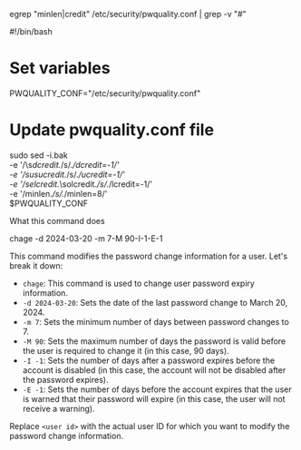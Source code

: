 egrep "minlen|credit" /etc/security/pwquality.conf | grep -v "#"


#!/bin/bash

# Set variables
PWQUALITY_CONF="/etc/security/pwquality.conf"

# Update pwquality.conf file
sudo sed -i.bak \
-e '/\s*dcredit.*/s/.*/dcredit=-1/' \
-e '/susucredit.*/s/.*/ucredit=-1/' \
-e '/selcredit.*\solcredit.*/s/.*/lcredit=-1/' \
-e '/minlen.*/s/.*/minlen=8/' \
$PWQUALITY_CONF


What this command does

chage -d 2024-03-20 -m 7-M 90-I-1-E-1 <user id>

This command modifies the password change information for a user. Let's break it down:

- `chage`: This command is used to change user password expiry information.
- `-d 2024-03-20`: Sets the date of the last password change to March 20, 2024.
- `-m 7`: Sets the minimum number of days between password changes to 7.
- `-M 90`: Sets the maximum number of days the password is valid before the user is required to change it (in this case, 90 days).
- `-I -1`: Sets the number of days after a password expires before the account is disabled (in this case, the account will not be disabled after the password expires).
- `-E -1`: Sets the number of days before the account expires that the user is warned that their password will expire (in this case, the user will not receive a warning).

Replace `<user id>` with the actual user ID for which you want to modify the password change information.